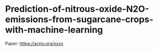 # Prediction-of-nitrous-oxide-N2O-emissions-from-sugarcane-crops-with-machine-learning

Paper: https://arxiv.org/xxxx
